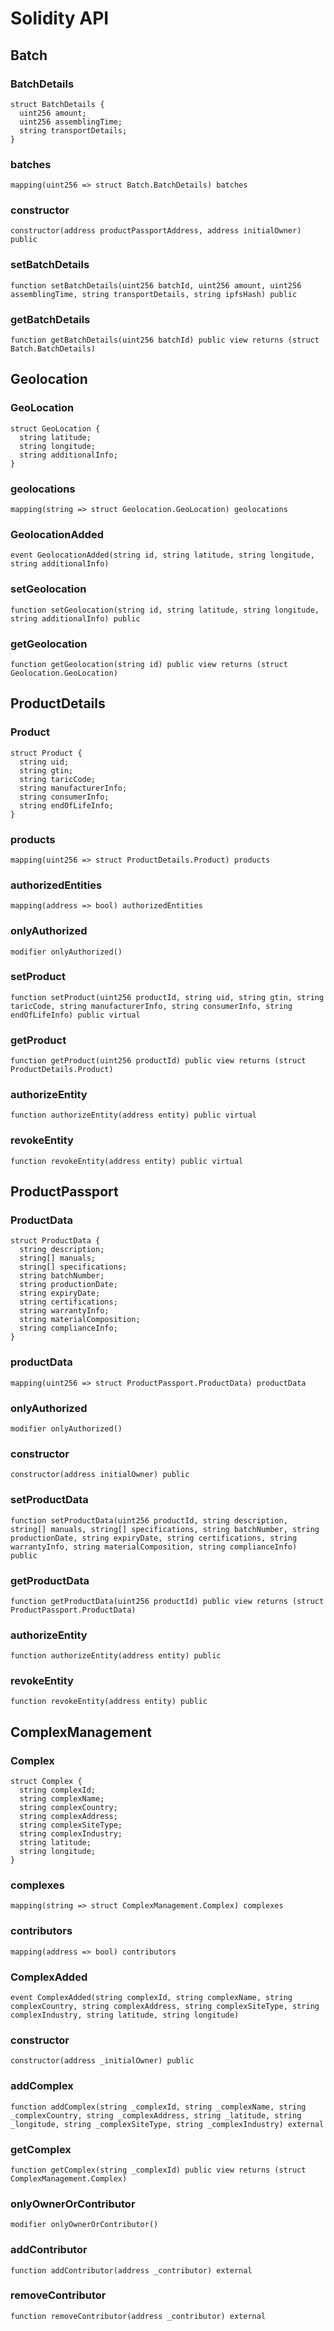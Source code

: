 # Solidity API

## Batch

### BatchDetails

```solidity
struct BatchDetails {
  uint256 amount;
  uint256 assemblingTime;
  string transportDetails;
}
```

### batches

```solidity
mapping(uint256 => struct Batch.BatchDetails) batches
```

### constructor

```solidity
constructor(address productPassportAddress, address initialOwner) public
```

### setBatchDetails

```solidity
function setBatchDetails(uint256 batchId, uint256 amount, uint256 assemblingTime, string transportDetails, string ipfsHash) public
```

### getBatchDetails

```solidity
function getBatchDetails(uint256 batchId) public view returns (struct Batch.BatchDetails)
```

## Geolocation

### GeoLocation

```solidity
struct GeoLocation {
  string latitude;
  string longitude;
  string additionalInfo;
}
```

### geolocations

```solidity
mapping(string => struct Geolocation.GeoLocation) geolocations
```

### GeolocationAdded

```solidity
event GeolocationAdded(string id, string latitude, string longitude, string additionalInfo)
```

### setGeolocation

```solidity
function setGeolocation(string id, string latitude, string longitude, string additionalInfo) public
```

### getGeolocation

```solidity
function getGeolocation(string id) public view returns (struct Geolocation.GeoLocation)
```

## ProductDetails

### Product

```solidity
struct Product {
  string uid;
  string gtin;
  string taricCode;
  string manufacturerInfo;
  string consumerInfo;
  string endOfLifeInfo;
}
```

### products

```solidity
mapping(uint256 => struct ProductDetails.Product) products
```

### authorizedEntities

```solidity
mapping(address => bool) authorizedEntities
```

### onlyAuthorized

```solidity
modifier onlyAuthorized()
```

### setProduct

```solidity
function setProduct(uint256 productId, string uid, string gtin, string taricCode, string manufacturerInfo, string consumerInfo, string endOfLifeInfo) public virtual
```

### getProduct

```solidity
function getProduct(uint256 productId) public view returns (struct ProductDetails.Product)
```

### authorizeEntity

```solidity
function authorizeEntity(address entity) public virtual
```

### revokeEntity

```solidity
function revokeEntity(address entity) public virtual
```

## ProductPassport

### ProductData

```solidity
struct ProductData {
  string description;
  string[] manuals;
  string[] specifications;
  string batchNumber;
  string productionDate;
  string expiryDate;
  string certifications;
  string warrantyInfo;
  string materialComposition;
  string complianceInfo;
}
```

### productData

```solidity
mapping(uint256 => struct ProductPassport.ProductData) productData
```

### onlyAuthorized

```solidity
modifier onlyAuthorized()
```

### constructor

```solidity
constructor(address initialOwner) public
```

### setProductData

```solidity
function setProductData(uint256 productId, string description, string[] manuals, string[] specifications, string batchNumber, string productionDate, string expiryDate, string certifications, string warrantyInfo, string materialComposition, string complianceInfo) public
```

### getProductData

```solidity
function getProductData(uint256 productId) public view returns (struct ProductPassport.ProductData)
```

### authorizeEntity

```solidity
function authorizeEntity(address entity) public
```

### revokeEntity

```solidity
function revokeEntity(address entity) public
```

## ComplexManagement

### Complex

```solidity
struct Complex {
  string complexId;
  string complexName;
  string complexCountry;
  string complexAddress;
  string complexSiteType;
  string complexIndustry;
  string latitude;
  string longitude;
}
```

### complexes

```solidity
mapping(string => struct ComplexManagement.Complex) complexes
```

### contributors

```solidity
mapping(address => bool) contributors
```

### ComplexAdded

```solidity
event ComplexAdded(string complexId, string complexName, string complexCountry, string complexAddress, string complexSiteType, string complexIndustry, string latitude, string longitude)
```

### constructor

```solidity
constructor(address _initialOwner) public
```

### addComplex

```solidity
function addComplex(string _complexId, string _complexName, string _complexCountry, string _complexAddress, string _latitude, string _longitude, string _complexSiteType, string _complexIndustry) external
```

### getComplex

```solidity
function getComplex(string _complexId) public view returns (struct ComplexManagement.Complex)
```

### onlyOwnerOrContributor

```solidity
modifier onlyOwnerOrContributor()
```

### addContributor

```solidity
function addContributor(address _contributor) external
```

### removeContributor

```solidity
function removeContributor(address _contributor) external
```

